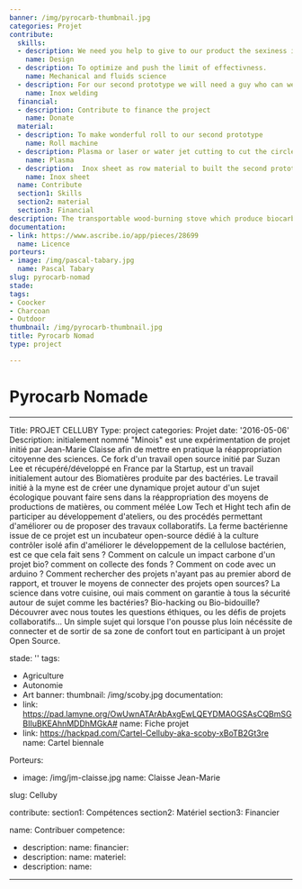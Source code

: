 ```yaml
---
banner: /img/pyrocarb-thumbnail.jpg
categories: Projet
contribute:
  skills:
  - description: We need you help to give to our product the sexiness it will need in the future.
    name: Design
  - description: To optimize and push the limit of effectivness.
    name: Mechanical and fluids science
  - description: For our second prototype we will need a guy who can weld inox.
    name: Inox welding
  financial:
  - description: Contribute to finance the project
    name: Donate
  material:
  - description: To make wonderful roll to our second prototype
    name: Roll machine
  - description: Plasma or laser or water jet cutting to cut the circle of the second prototype with a clean cut
    name: Plasma
  - description:  Inox sheet as row material to built the second prototype
    name: Inox sheet
  name: Contribute
  section1: Skills
  section2: material
  section3: Financial
description: The transportable wood-burning stove which produce biocarb with a very clean combustion.
documentation:
- link: https://www.ascribe.io/app/pieces/28699
  name: Licence
porteurs:
- image: /img/pascal-tabary.jpg
  name: Pascal Tabary
slug: pyrocarb-nomad
stade:
tags:
- Coocker
- Charcoan
- Outdoor
thumbnail: /img/pyrocarb-thumbnail.jpg
title: Pyrocarb Nomad
type: project

---
```

# Pyrocarb Nomade


---
Title: PROJET CELLUBY
Type: project
categories: Projet
date: '2016-05-06'
Description: 
initialement nommé "Minois" est une expérimentation de projet initié par Jean-Marie Claisse afin de mettre en pratique la réappropriation citoyenne des sciences.
Ce fork d'un travail open source initié par Suzan Lee et récupéré/développé en France par la Startup, est un travail initialement autour des Biomatières produite par des bactéries.
Le travail initié à la myne est de créer une dynamique projet autour d'un sujet écologique pouvant faire sens dans la réappropriation des moyens de productions de matières, ou comment mélée Low Tech et Hight tech afin de participer au développement d'ateliers, ou des procédés permettant d'améliorer ou de proposer des travaux collaboratifs.
La ferme bactérienne issue de ce projet est un incubateur open-source dédié à la culture contrôler isolé afin d'améliorer le développement de la cellulose bactérien, est ce que cela fait sens ? Comment on calcule un impact carbone d'un projet bio? comment on collecte des fonds ? Comment on code avec un arduino ? Comment rechercher des projets n'ayant pas au premier abord de rapport, et trouver le moyens de connecter des projets open sources?
La science dans votre cuisine, oui mais comment on garantie à tous la sécurité autour de sujet comme les bactéries? Bio-hacking ou Bio-bidouille?
Découvrer avec nous toutes les questions éthiques, ou les défis de projets collaboratifs...
Un simple sujet qui lorsque l'on pousse plus loin nécéssite de connecter et de sortir de sa zone de confort tout en participant à un projet Open Source.

stade: ''
tags:
- Agriculture
- Autonomie
- Art
banner:
thumbnail: /img/scoby.jpg
documentation:
- link: https://pad.lamyne.org/OwUwnATArAbAxgEwLQEYDMAOGSAsCQBmSGBIIuBKEAhnMDDhMGkA#
  name: Fiche projet
- link: https://hackpad.com/Cartel-Celluby-aka-scoby-xBoTB2Gt3re
  name: Cartel biennale

Porteurs:
- image: /img/jm-claisse.jpg
  name: Claisse Jean-Marie 

slug: Celluby

contribute:
  section1: Compétences
  section2: Matériel
  section3: Financier

  name: Contribuer
  competence:
  - description:
    name:
  financier:
  - description:
    name:
  materiel:
  - description:
    name:


---
